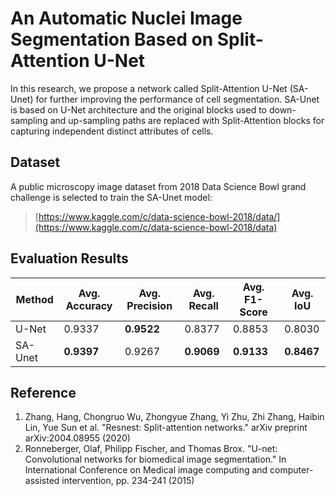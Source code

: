 # An Automatic Nuclei Image Segmentation Based on Split-Attention U-Net  
In this research, we propose a network called Split-Attention U-Net (SA-Unet) for further improving the performance of cell segmentation. SA-Unet is based on U-Net architecture and the original blocks used to down-sampling and up-sampling paths are replaced with Split-Attention blocks for capturing independent distinct attributes of cells.

## Dataset
A public microscopy image dataset from 2018 Data Science Bowl grand challenge is selected to train the SA-Unet model:
>[https://www.kaggle.com/c/data-science-bowl-2018/data/](https://www.kaggle.com/c/data-science-bowl-2018/data)

## Evaluation Results
|  Method  | Avg. Accuracy  | Avg. Precision  | Avg. Recall  | Avg. F1-Score | Avg. IoU |
|  ----     |  ----  | ----  | ----  | ----  | ----  |
| U-Net  | 0.9337 | **0.9522** | 0.8377 | 0.8853 | 0.8030 |
| SA-Unet  | **0.9397** | 0.9267 | **0.9069** | **0.9133** | **0.8467** |


## Reference
1. Zhang, Hang, Chongruo Wu, Zhongyue Zhang, Yi Zhu, Zhi Zhang, Haibin Lin, Yue Sun et al. "Resnest: Split-attention networks." arXiv preprint arXiv:2004.08955 (2020)
2. Ronneberger, Olaf, Philipp Fischer, and Thomas Brox. "U-net: Convolutional networks for biomedical image segmentation." In International Conference on Medical image computing and computer-assisted intervention, pp. 234-241 (2015)
